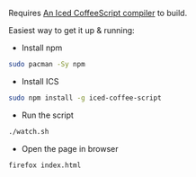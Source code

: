 Requires [An Iced CoffeeScript compiler](http://maxtaco.github.io/coffee-script/) to build.

Easiest way to get it up & running:

* Install npm

```sh
sudo pacman -Sy npm
```

* Install ICS

```sh
sudo npm install -g iced-coffee-script
```

* Run the script

```sh
./watch.sh
```

* Open the page in browser

```sh
firefox index.html
```
